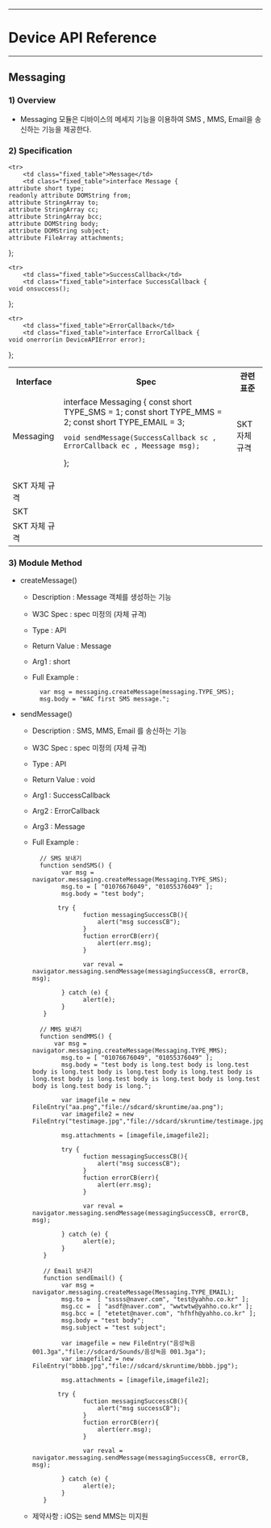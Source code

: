 <!--
layout: 'post'
section: 'Cornerstone Framework'
title: 'Messaging'
outline: 'Messaging 모듈은 디바이스의 메세지 기능을 이용하여 SMS , MMS, Email을 송신하는 기능을 제공한다.'
date: '2012-11-16'
tagstr: 'runtime'
subsection: 'Runtime'
order: '[6, 5, 8]'
thumbnail: '6.1.00.runtime_structure.png'
-->

----------

# Device API Reference 

----------

## Messaging  

### 1) Overview

- Messaging 모듈은 디바이스의 메세지 기능을 이용하여 SMS , MMS, Email을 송신하는 기능을 제공한다. 

### 2) Specification

<table class="table table-bordered">
	<tr>
		<th class="fixed_table">Interface</th>
		<th class="fixed_table">Spec</th>
		<th>관련 표준</th>
	</tr>
	<tr>
		<td class="fixed_table">Messaging</td>
		<td class="fixed_table">interface Messaging {
    const short TYPE_SMS = 1;
    const short TYPE_MMS = 2;
    const short TYPE_EMAIL = 3;

    void sendMessage(SuccessCallback sc , ErrorCallback ec , Meessage msg);
};
		</td>
		<td>SKT 자체 규격</td>
	</tr>

	<tr>
		<td class="fixed_table">Message</td>
		<td class="fixed_table">interface Message {
	attribute short type;  
	readonly attribute DOMString from;
	attribute StringArray to;
	attribute StringArray cc;
	attribute StringArray bcc;
	attribute DOMString body;
	attribute DOMString subject;
	attribute FileArray attachments;
};
		</td>
		<td>SKT 자체 규격</td>
	</tr>

	<tr>
		<td class="fixed_table">SuccessCallback</td>
		<td class="fixed_table">interface SuccessCallback {
	void onsuccess();
};
		</td>
		<td>SKT</td>
	</tr>

	<tr>
		<td class="fixed_table">ErrorCallback</td>
		<td class="fixed_table">interface ErrorCallback {
	void onerror(in DeviceAPIError error);
};
		</td>
		<td>SKT 자체 규격</td>
	</tr>
</table>

### 3) Module Method

- createMessage()

	- Description : Message 객체를 생성하는 기능 
	- W3C Spec : spec 미정의 (자체 규격)
	- Type : API 
	- Return Value : Message
	- Arg1 : short
	- Full Example :

			var msg = messaging.createMessage(messaging.TYPE_SMS);
			msg.body = "WAC first SMS message.";


- sendMessage()

	- Description : SMS, MMS, Email 를 송신하는 기능
	- W3C Spec : spec 미정의 (자체 규격)
	- Type : API 
	- Return Value : void
	- Arg1 : SuccessCallback
	- Arg2 : ErrorCallback
	- Arg3 : Message
	- Full Example :

			// SMS 보내기 
			function sendSMS() {
				  var msg = navigator.messaging.createMessage(Messaging.TYPE_SMS);
				  msg.to = [ "01076676049", "01055376049" ];
				  msg.body = "test body";

		 		 try {
						fuction messagingSuccessCB(){
							alert("msg successCB");
						}
						fuction errorCB(err){
							alert(err.msg);
						}

				   		var reval = navigator.messaging.sendMessage(messagingSuccessCB, errorCB, msg);

				  } catch (e) {
				   		alert(e);
				  }
			 }

			// MMS 보내기
			function sendMMS() {
			  	var msg = navigator.messaging.createMessage(Messaging.TYPE_MMS);
				  msg.to = [ "01076676049", "01055376049" ];
				  msg.body = "test body is long.test body is long.test body is long.test body is long.test body is long.test body is long.test body is long.test body is long.test body is long.test body is long.test body is long.";
				  
				  var imagefile = new FileEntry("aa.png","file://sdcard/skruntime/aa.png");
				  var imagefile2 = new FileEntry("testimage.jpg","file://sdcard/skruntime/testimage.jpg");
				  
				  msg.attachments = [imagefile,imagefile2];
			
			  	  try {
						fuction messagingSuccessCB(){
							alert("msg successCB");
						}
						fuction errorCB(err){
							alert(err.msg);
						}
	
				   		var reval = navigator.messaging.sendMessage(messagingSuccessCB, errorCB, msg);
	
				  } catch (e) {
				   		alert(e);
				  }
			 }
			
			 // Email 보내기
			 function sendEmail() {
			  	  var msg = navigator.messaging.createMessage(Messaging.TYPE_EMAIL);
				  msg.to =  [ "sssss@naver.com", "test@yahho.co.kr" ];
				  msg.cc =  [ "asdf@naver.com", "wwtwtw@yahho.co.kr" ];
				  msg.bcc = [ "etetet@naver.com", "hfhfh@yahho.co.kr" ];
				  msg.body = "test body";
				  msg.subject = "test subject";
				  
				  var imagefile = new FileEntry("음성녹음 001.3ga","file://sdcard/Sounds/음성녹음 001.3ga");
				  var imagefile2 = new FileEntry("bbbb.jpg","file://sdcard/skruntime/bbbb.jpg");
				  
				  msg.attachments = [imagefile,imagefile2];
			  
			 	 try {
						fuction messagingSuccessCB(){
							alert("msg successCB");
						}
						fuction errorCB(err){
							alert(err.msg);
						}
	
				    	var reval = navigator.messaging.sendMessage(messagingSuccessCB, errorCB, msg);
	
				  } catch (e) {
				   		alert(e);
				  }
			 }

	- 제약사항 : iOS는 send MMS는 미지원
